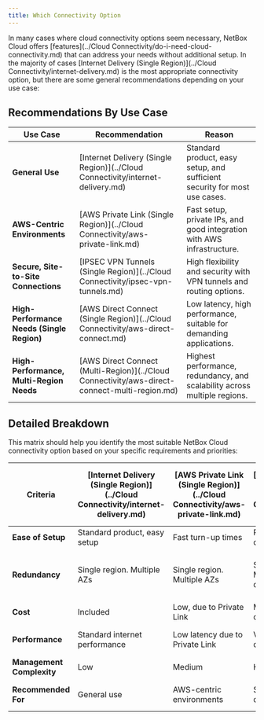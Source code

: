 ```yaml
---
title: Which Connectivity Option
---
```

In many cases where cloud connectivity options seem necessary, NetBox Cloud offers [features](../Cloud Connectivity/do-i-need-cloud-connectivity.md) that can address your needs without additional setup. In the majority of cases [Internet Delivery (Single Region)](../Cloud Connectivity/internet-delivery.md) is the most appropriate connectivity option, but there are some general recommendations depending on your use case:


## Recommendations By Use Case
| Use Case                            | Recommendation                          | Reason                                                                                 |
|-------------------------------------|-----------------------------------------|----------------------------------------------------------------------------------------|
| **General Use**                     | [Internet Delivery (Single Region)](../Cloud Connectivity/internet-delivery.md)       | Standard product, easy setup, and sufficient security for most use cases.              |
| **AWS-Centric Environments**        | [AWS Private Link (Single Region)](../Cloud Connectivity/aws-private-link.md)        | Fast setup, private IPs, and good integration with AWS infrastructure.                 |
| **Secure, Site-to-Site Connections**| [IPSEC VPN Tunnels (Single Region)](../Cloud Connectivity/ipsec-vpn-tunnels.md)       | High flexibility and security with VPN tunnels and routing options.                    |
| **High-Performance Needs (Single Region)** | [AWS Direct Connect (Single Region)](../Cloud Connectivity/aws-direct-connect.md)   | Low latency, high performance, suitable for demanding applications.                    |
| **High-Performance, Multi-Region Needs** | [AWS Direct Connect (Multi-Region)](../Cloud Connectivity/aws-direct-connect-multi-region.md)    | Highest performance, redundancy, and scalability across multiple regions.              |


## Detailed Breakdown
This matrix should help you identify the most suitable NetBox Cloud connectivity option based on your specific requirements and priorities:

| Criteria                          | [Internet Delivery (Single Region)](../Cloud Connectivity/internet-delivery.md)      | [AWS Private Link (Single Region)](../Cloud Connectivity/aws-private-link.md)          | [IPSEC VPN Tunnels (Single Region)](../Cloud Connectivity/ipsec-vpn-tunnels.md)       | [AWS Direct Connect (Single Region)](../Cloud Connectivity/aws-direct-connect.md)      | [AWS Direct Connect (Multi-Region)](../Cloud Connectivity/aws-direct-connect-multi-region.md)      |
|-----------------------------------|----------------------------------------|-------------------------------------------|-----------------------------------------|----------------------------------------|----------------------------------------|
| **Ease of Setup**                 | Standard product, easy setup           | Fast turn-up times                        | Requires VPN configuration              | Requires Direct Connect setup          | Requires Direct Connect setup          |
| **Redundancy**                    | Single region. Multiple AZs            | Single region. Multiple AZs               | Single region. Multiple AZs. Single or dual tunnels | Single region. Multiple AZs. Single or dual Direct Connect options  | Multi Region. Multiple AZs. Replicated NetBoxes |
| **Cost**                          | Included                               | Low, due to Private Link                  | Medium, dependent on VPN set up         | Medium, due to Direct Connect          | Highest, due to multi-region setup |
| **Performance**                   | Standard internet performance          | Low latency due to Private Link           | Variable, dependent on VPN quality      | High performance, low latency          | Highest performance, low latency       |
| **Management Complexity**         | Low                                    | Medium                                    | High                                    | Medium                                 | High                                   |
| **Recommended For**               | General use                            | AWS-centric environments                  | Secure, site-to-site connections        | High-performance needs, single region  | High-performance, multi-region needs   |
